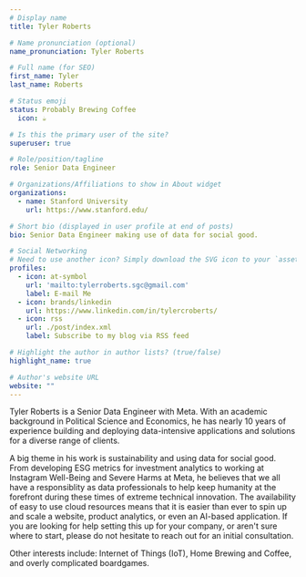 ```yaml
---
# Display name
title: Tyler Roberts

# Name pronunciation (optional)
name_pronunciation: Tyler Roberts

# Full name (for SEO)
first_name: Tyler
last_name: Roberts

# Status emoji
status: Probably Brewing Coffee
  icon: ☕️

# Is this the primary user of the site?
superuser: true

# Role/position/tagline
role: Senior Data Engineer

# Organizations/Affiliations to show in About widget
organizations:
  - name: Stanford University
    url: https://www.stanford.edu/

# Short bio (displayed in user profile at end of posts)
bio: Senior Data Engineer making use of data for social good.

# Social Networking
# Need to use another icon? Simply download the SVG icon to your `assets/media/icons/` folder.
profiles:
  - icon: at-symbol
    url: 'mailto:tylerroberts.sgc@gmail.com'
    label: E-mail Me
  - icon: brands/linkedin
    url: https://www.linkedin.com/in/tylercroberts/
  - icon: rss
    url: ./post/index.xml
    label: Subscribe to my blog via RSS feed

# Highlight the author in author lists? (true/false)
highlight_name: true

# Author's website URL
website: ""
---
```


Tyler Roberts is a Senior Data Engineer with Meta. With an academic background in Political Science and Economics, he has nearly 10 years of experience building and deploying data-intensive applications and solutions for a diverse range of clients.

A big theme in his work is sustainability and using data for social good. From developing ESG metrics for investment analytics to working at Instagram Well-Being and Severe Harms at Meta, he believes that we all have a responsiblity as data professionals to help keep humanity at the forefront during these times of extreme technical innovation. The availability of easy to use cloud resources means that it is easier than ever to spin up and scale a website, product analytics, or even an AI-based application. If you are looking for help setting this up for your company, or aren't sure where to start, please do not hesitate to reach out for an initial consultation.

Other interests include: Internet of Things (IoT), Home Brewing and Coffee, and overly complicated boardgames. 